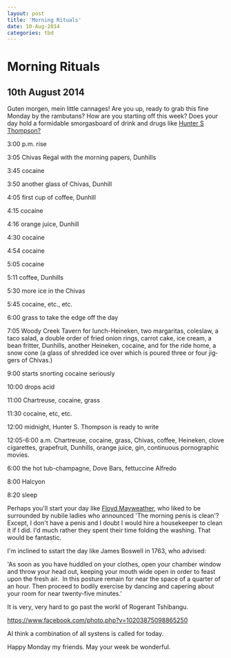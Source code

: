 ```yaml
---
layout: post
title: 'Morning Rituals'
date: 10-Aug-2014
categories: tbd
---
```


# Morning Rituals

## 10th August 2014

Guten morgen,   mein little cannages! Are you up,   ready to grab this fine Monday by the rambutans? How are you starting off this week? Does your day hold a formidable smorgasboard of drink and drugs like <a href="_thompsons_typical_daily_intake_of_drink_n_drugs">Hunter S Thompson?</a>

3:00 p.m. rise

3:05 Chivas Regal with the morning papers, Dunhills

3:45 cocaine

3:50 another glass of Chivas, Dunhill

4:05 first cup of coffee, Dunhill

4:15 cocaine

4:16 orange juice, Dunhill

4:30 cocaine

4:54 cocaine

5:05 cocaine

5:11 coffee, Dunhills

5:30 more ice in the Chivas

5:45 cocaine, etc., etc.

6:00 grass to take the edge off the day

7:05 Woody Creek Tavern for lunch-Heineken, two margaritas, coleslaw, a taco salad, a double order of fried onion rings, carrot cake, ice cream, a bean fritter, Dunhills, another Heineken, cocaine, and for the ride home, a snow cone (a glass of shredded ice over which is poured three or four jig­gers of Chivas.)

9:00 starts snorting cocaine seriously

10:00 drops acid

11:00 Chartreuse, cocaine, grass

11:30 cocaine, etc, etc.

12:00 midnight, Hunter S. Thompson is ready to write

12:05-6:00 a.m. Chartreuse, cocaine, grass, Chivas, coffee, Heineken, clove cigarettes, grapefruit, Dunhills, orange juice, gin, continuous pornographic movies.

6:00 the hot tub-champagne, Dove Bars, fettuccine Alfredo

8:00 Halcyon

8:20 sleep

Perhaps you'll start your day like <a href="http://www.news.com.au/sport/sports-life/floyd-mayweathers-morning-ritual-is-absurd/story-fno61i58-1227017751447">Floyd Mayweather</a>, who liked to be surrounded by nubile ladies who announced 'The morning penis is clean'? Except, I don't have a penis and I doubt I would hire a housekeeper to clean it if I did. I'd much rather they spent their time folding the washing. That would be fantastic.

I'm inclined to sstart the day like James Boswell in 1763, who advised:

'As soon as you have huddled on your clothes, open your chamber window and throw your head out, keeping your mouth wide open in order to feast upon the fresh air.  In this posture remain for near the space of a quarter of an hour. Then proceed to bodily exercise by dancing and capering about your room for near twenty-five minutes.'

It is very, very hard to go past the workl of Rogerant Tshibangu.

https://www.facebook.com/photo.php?v=10203875098865250

AI think a combination of all systens is called for today.

Happy Monday my friends. May your week be wonderful.
